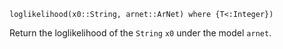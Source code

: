 ```
loglikelihood(x0::String, arnet::ArNet) where {T<:Integer})
```

Return the loglikelihood of the `String` `x0` under the model `arnet`. 
